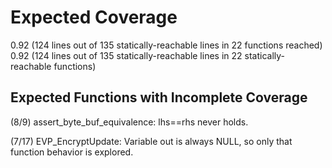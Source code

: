# Expected Coverage 

0.92 (124 lines out of 135 statically-reachable lines in 22 functions reached)
0.92 (124 lines out of 135 statically-reachable lines in 22 statically-reachable functions)

## Expected Functions with Incomplete Coverage 

(8/9) assert_byte_buf_equivalence: lhs==rhs never holds. 

(7/17) EVP_EncryptUpdate: Variable out is always NULL, so only that function behavior is explored. 
